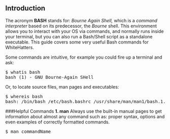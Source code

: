 ## Introduction
The acronym **BASH** stands for: *Bourne Again Shell,* which is a *command interpreter* based on its predecessor, the *Bourne* shell.  This environment allows you to interact with your OS via commands, and normally runs inside your terminal, but you can also run a Bash/Shell script as a standalone executable. This guide covers some very useful Bash commands for WhiteHatters. 

Some commands are intuitive, for example you could fire up a terminal and ask:
	<pre>$ whatis bash <br>bash (1)    - GNU Bourne-Again SHell</pre>
Or, to locate source files, man pages and executables:

<pre>$ whereis bash
bash: /bin/bash /etc/bash.bashrc /usr/share/man/man1/bash.1.gz</pre>



###Helpful Commands
**1. man** 
Always use the built-in manual pages to get information about almost any command such as: proper syntax, options and even examples of correctly formatted commands.
<pre>$ man commandName</pre>